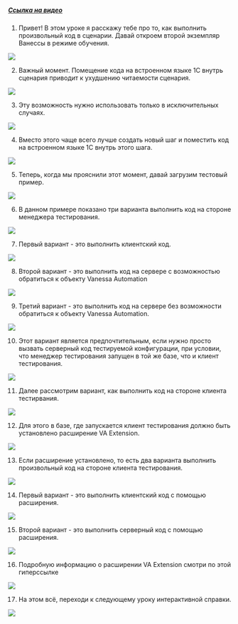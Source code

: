 ﻿##### [Ссылка на видео](https://youtu.be/5QBKER4O_zQ)

001. Привет! В этом уроке я расскажу тебе про то, как выполнить произвольный код в сценарии. Давай откроем второй экземпляр Ванессы в режиме обучения.

![](https://vanessa-files.do.bit-erp.ru/Doc/1.2.041.1/MD/Глава08/images/000_КакВСценарииВыполнитьКодНаЯзыке1С.png)

002. Важный момент. Помещение кода на встроенном языке 1С внутрь сценария приводит к ухудшению читаемости сценария.

![](https://vanessa-files.do.bit-erp.ru/Doc/1.2.041.1/MD/Глава08/images/001_КакВСценарииВыполнитьКодНаЯзыке1С.png)

003. Эту возможность нужно использовать только в исключительных случаях.

![](https://vanessa-files.do.bit-erp.ru/Doc/1.2.041.1/MD/Глава08/images/002_КакВСценарииВыполнитьКодНаЯзыке1С.png)

004. Вместо этого чаще всего лучше создать новый шаг и поместить код на встроенном языке 1С внутрь этого шага.

![](https://vanessa-files.do.bit-erp.ru/Doc/1.2.041.1/MD/Глава08/images/003_КакВСценарииВыполнитьКодНаЯзыке1С.png)

005. Теперь, когда мы прояснили этот момент, давай загрузим тестовый пример.

![](https://vanessa-files.do.bit-erp.ru/Doc/1.2.041.1/MD/Глава08/images/008_КакВСценарииВыполнитьКодНаЯзыке1С.png)

006. В данном примере показано три варианта выполнить код на стороне менеджера тестирования.

![](https://vanessa-files.do.bit-erp.ru/Doc/1.2.041.1/MD/Глава08/images/009_КакВСценарииВыполнитьКодНаЯзыке1С.png)

007. Первый вариант - это выполнить клиентский код.

![](https://vanessa-files.do.bit-erp.ru/Doc/1.2.041.1/MD/Глава08/images/012_КакВСценарииВыполнитьКодНаЯзыке1С.png)

008. Второй вариант - это выполнить код на сервере с возможностью обратиться к объекту Vanessa Automation

![](https://vanessa-files.do.bit-erp.ru/Doc/1.2.041.1/MD/Глава08/images/017_КакВСценарииВыполнитьКодНаЯзыке1С.png)

009. Третий вариант - это выполнить код на сервере без возможности обратиться к объекту Vanessa Automation.

![](https://vanessa-files.do.bit-erp.ru/Doc/1.2.041.1/MD/Глава08/images/022_КакВСценарииВыполнитьКодНаЯзыке1С.png)

010. Этот вариант является предпочтительным, если нужно просто вызвать серверный код тестируемой конфигурации, при условии, что менеджер тестирования запущен в той же базе, что и клиент тестирования.

![](https://vanessa-files.do.bit-erp.ru/Doc/1.2.041.1/MD/Глава08/images/025_КакВСценарииВыполнитьКодНаЯзыке1С.png)

011. Далее рассмотрим вариант, как выполнить код на стороне клиента тестирвания.

![](https://vanessa-files.do.bit-erp.ru/Doc/1.2.041.1/MD/Глава08/images/029_КакВСценарииВыполнитьКодНаЯзыке1С.png)

012. Для этого в базе, где запускается клиент тестирования должно быть установлено расширение VA Extension.

![](https://vanessa-files.do.bit-erp.ru/Doc/1.2.041.1/MD/Глава08/images/030_КакВСценарииВыполнитьКодНаЯзыке1С.png)

013. Если расширение установлено, то есть два варианта выполнить произвольный код на стороне клиента тестирования.

![](https://vanessa-files.do.bit-erp.ru/Doc/1.2.041.1/MD/Глава08/images/031_КакВСценарииВыполнитьКодНаЯзыке1С.png)

014. Первый вариант - это выполнить клиентский код с помощью расширения.

![](https://vanessa-files.do.bit-erp.ru/Doc/1.2.041.1/MD/Глава08/images/034_КакВСценарииВыполнитьКодНаЯзыке1С.png)

015. Второй вариант - это выполнить серверный код с помощью расширения.

![](https://vanessa-files.do.bit-erp.ru/Doc/1.2.041.1/MD/Глава08/images/039_КакВСценарииВыполнитьКодНаЯзыке1С.png)

016. Подробную информацию о расширении VA Extension смотри по этой гиперссылке

![](https://vanessa-files.do.bit-erp.ru/Doc/1.2.041.1/MD/Глава08/images/044_КакВСценарииВыполнитьКодНаЯзыке1С.png)

017. На этом всё, переходи к следующему уроку интерактивной справки.

![](https://vanessa-files.do.bit-erp.ru/Doc/1.2.041.1/MD/Глава08/images/047_КакВСценарииВыполнитьКодНаЯзыке1С.png)
